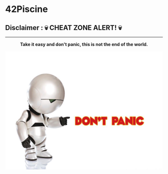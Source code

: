 # 42Piscine

## Disclaimer : :skull: CHEAT ZONE ALERT! :skull:
---

<p align="center">
    <b>Take it easy and don't panic, this is not the end of the world.</b>
</p>

<p align="center">
    <img src="https://github.com/pix3l-p33p3r/42-pool/blob/main/marvin.jpg" width="800">
</p>
